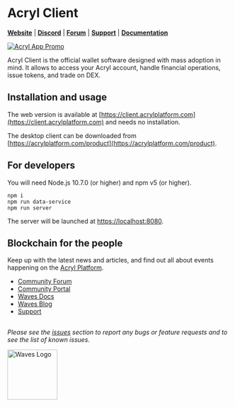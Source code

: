 # Acryl Client

[**Website**](https://wavesplatform.com/) | [**Discord**](https://discord.gg/cnFmDyA) | [**Forum**](https://forum.wavesplatform.com/) | [**Support**](https://support.wavesplatform.com/) | [**Documentation**](https://docs.wavesplatform.com)

[![Acryl App Promo](https://raw.githubusercontent.com/wavesplatform/WavesGUI/dev/README_IMG_01.png)](https://acrylplatform.com/product)

Acryl Client is the official wallet software designed with mass adoption in mind. It allows to access your Acryl account, handle financial operations, issue tokens, and trade on DEX.

## Installation and usage

The web version is available at [https://client.acrylplatform.com](https://client.acrylplatform.com) and needs no installation.

The desktop client can be downloaded from [https://acrylplatform.com/product](https://acrylplatform.com/product).

## For developers

You will need Node.js 10.7.0 (or higher) and npm v5 (or higher).

```
npm i
npm run data-service
npm run server
```

The server will be launched at [https://localhost:8080](https://localhost:8080).

## Blockchain for the people

Keep up with the latest news and articles, and find out all about events happening on the [Acryl Platform](https://acrylplatform.com/).

* [Community Forum](https://forum.wavesplatform.com/)
* [Community Portal](https://wavescommunity.com/)
* [Waves Docs](https://docs.acrylplatform.com/)
* [Waves Blog](https://blog.acrylplatform.com/)
* [Support](https://support.acrylplatform.com/)

##

_Please see the [issues](https://github.com/acrylplatform/AcrylGUI/issues) section to report any bugs or feature requests and to see the list of known issues._

[<img src="https://cdn.worldvectorlogo.com/logos/waves-6.svg" width="113px" alt="Waves Logo" />](https://wavesplatform.com)
